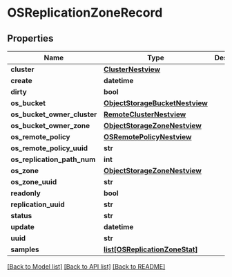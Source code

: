 # OSReplicationZoneRecord

## Properties
Name | Type | Description | Notes
------------ | ------------- | ------------- | -------------
**cluster** | [**ClusterNestview**](ClusterNestview.md) |  | [optional] 
**create** | **datetime** |  | [optional] 
**dirty** | **bool** |  | [optional] 
**os_bucket** | [**ObjectStorageBucketNestview**](ObjectStorageBucketNestview.md) |  | [optional] 
**os_bucket_owner_cluster** | [**RemoteClusterNestview**](RemoteClusterNestview.md) |  | [optional] 
**os_bucket_owner_zone** | [**ObjectStorageZoneNestview**](ObjectStorageZoneNestview.md) |  | [optional] 
**os_remote_policy** | [**OSRemotePolicyNestview**](OSRemotePolicyNestview.md) |  | [optional] 
**os_remote_policy_uuid** | **str** |  | [optional] 
**os_replication_path_num** | **int** |  | [optional] 
**os_zone** | [**ObjectStorageZoneNestview**](ObjectStorageZoneNestview.md) |  | [optional] 
**os_zone_uuid** | **str** |  | [optional] 
**readonly** | **bool** |  | [optional] 
**replication_uuid** | **str** |  | [optional] 
**status** | **str** |  | [optional] 
**update** | **datetime** |  | [optional] 
**uuid** | **str** |  | [optional] 
**samples** | [**list[OSReplicationZoneStat]**](OSReplicationZoneStat.md) |  | [optional] 

[[Back to Model list]](../README.md#documentation-for-models) [[Back to API list]](../README.md#documentation-for-api-endpoints) [[Back to README]](../README.md)



